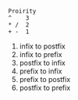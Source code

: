 


```Shell
Proirity 
^    3
* /  2
+ -  1
```

1. infix to postfix
2. infix to prefix
3. postfix to infix
4. prefix to infix
5. prefix to postfix
6. postfix to prefix 